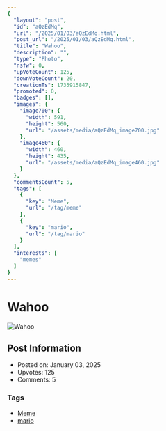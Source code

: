 ```yaml
---
{
  "layout": "post",
  "id": "aQzEdMq",
  "url": "/2025/01/03/aQzEdMq.html",
  "post_url": "/2025/01/03/aQzEdMq.html",
  "title": "Wahoo",
  "description": "",
  "type": "Photo",
  "nsfw": 0,
  "upVoteCount": 125,
  "downVoteCount": 20,
  "creationTs": 1735915847,
  "promoted": 0,
  "badges": [],
  "images": {
    "image700": {
      "width": 591,
      "height": 560,
      "url": "/assets/media/aQzEdMq_image700.jpg"
    },
    "image460": {
      "width": 460,
      "height": 435,
      "url": "/assets/media/aQzEdMq_image460.jpg"
    }
  },
  "commentsCount": 5,
  "tags": [
    {
      "key": "Meme",
      "url": "/tag/meme"
    },
    {
      "key": "mario",
      "url": "/tag/mario"
    }
  ],
  "interests": [
    "memes"
  ]
}
---
```


# Wahoo

![Wahoo](/assets/media/aQzEdMq_image700.jpg)

## Post Information

- Posted on: January 03, 2025
- Upvotes: 125
- Comments: 5

### Tags

- [Meme](/tag/Meme)
- [mario](/tag/mario)
